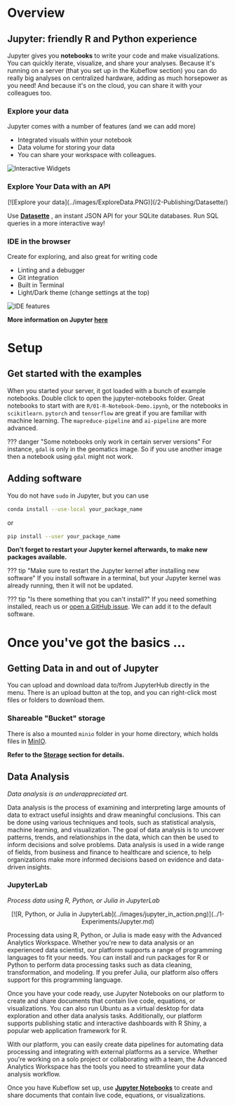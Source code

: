 # Overview

## Jupyter: friendly R and Python experience

Jupyter gives you **notebooks** to write your code and make visualizations. You can quickly iterate, visualize, and share your analyses. Because it's running on a server (that you set up in the Kubeflow section) you can do really big analyses on centralized hardware, adding as much horsepower as you need! And because it's on the cloud, you can share it with your colleagues too.

### Explore your data

Jupyter comes with a number of features (and we can add more)

- Integrated visuals within your notebook
- Data volume for storing your data
- You can share your workspace with colleagues.

![Interactive Widgets](../images/jupyter_visual.png)

### Explore Your Data with an API

<center>
[![Explore your data](../images/ExploreData.PNG)](/2-Publishing/Datasette/)
</center>

Use **[Datasette](../2-Publishing/Datasette/)** , an instant JSON API for your SQLite databases. Run SQL queries in a more interactive way!

### IDE in the browser

Create for exploring, and also great for writing code

- Linting and a debugger
- Git integration
- Built in Terminal
- Light/Dark theme (change settings at the top)

![IDE features](../images/jupyter_ide.png)

**More information on Jupyter [here](https://jupyter.org)**

# Setup

## Get started with the examples

When you started your server, it got loaded with a bunch of example notebooks. Double click to open the jupyter-notebooks folder. Great notebooks to start with
are `R/01-R-Notebook-Demo.ipynb`, or the notebooks in `scikitlearn`. `pytorch` and `tensorflow` are great if you are familiar with machine learning. The `mapreduce-pipeline` and `ai-pipeline` are more advanced.

<!-- prettier-ignore -->
??? danger "Some notebooks only work in certain server versions"
    For instance, `gdal` is only in the geomatics image. So if you use another image then a notebook using `gdal` might not work.

## Adding software

You do not have `sudo` in Jupyter, but you can use

```sh
conda install --use-local your_package_name
```

or

```sh
pip install --user your_package_name
```

**Don't forget to restart your Jupyter kernel afterwards, to make new packages
available.**

<!-- prettier-ignore -->
??? tip "Make sure to restart the Jupyter kernel after installing new software"
    If you install software in a terminal, but your Jupyter kernel was already running, then it will not be updated.

<!-- prettier-ignore -->
??? tip "Is there something that you can't install?"
    If you need something installed, reach us or [open a GitHub issue](https://github.com/StatCan/aaw-kubeflow-containers). We can add it to the default software.

# Once you've got the basics ...

## Getting Data in and out of Jupyter

You can upload and download data to/from JupyterHub directly in the menu. There is an upload button at the top, and you can right-click most files or folders to download them.

### Shareable "Bucket" storage

There is also a mounted `minio` folder in your home directory, which holds files in [MinIO](../Storage.md/#buckets-via-minio).

**Refer to the [Storage](../index.md#storage) section for details.**

## Data Analysis

_Data analysis is an underappreciated art._

Data analysis is the process of examining and interpreting large amounts of data to extract useful insights and draw meaningful conclusions. This can be done using various techniques and tools, such as statistical analysis, machine learning, and visualization. The goal of data analysis is to uncover patterns, trends, and relationships in the data, which can then be used to inform decisions and solve problems. Data analysis is used in a wide range of fields, from business and finance to healthcare and science, to help organizations make more informed decisions based on evidence and data-driven insights.

### JupyterLab

_Process data using R, Python, or Julia in JupyterLab_

<center>
[![R, Python, or Julia in JupyterLab](../images/jupyter_in_action.png)](../1-Experiments/Jupyter.md)
</center>

Processing data using R, Python, or Julia is made easy with the Advanced Analytics Workspace. Whether you're new to data analysis or an experienced data scientist, our platform supports a range of programming languages to fit your needs. You can install and run packages for R or Python to perform data processing tasks such as data cleaning, transformation, and modeling. If you prefer Julia, our platform also offers support for this programming language.

Once you have your code ready, use Jupyter Notebooks on our platform to create and share documents that contain live code, equations, or visualizations. You can also run Ubuntu as a virtual desktop for data exploration and other data analysis tasks. Additionally, our platform supports publishing static and interactive dashboards with R Shiny, a popular web application framework for R.

With our platform, you can easily create data pipelines for automating data processing and integrating with external platforms as a service. Whether you're working on a solo project or collaborating with a team, the Advanced Analytics Workspace has the tools you need to streamline your data analysis workflow.

Once you have Kubeflow set up, use **[Jupyter Notebooks](../1-Experiments/Jupyter.md)** to create and share documents that contain live code, equations, or visualizations.
